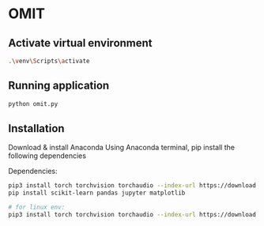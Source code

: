 # OMIT

## Activate virtual environment

```bash
.\venv\Scripts\activate
```

## Running application

```bash
python omit.py
```

## Installation

Download & install Anaconda
Using Anaconda terminal, pip install the following dependencies

Dependencies:

```bash
pip3 install torch torchvision torchaudio --index-url https://download.pytorch.org/whl/cu118
pip install scikit-learn pandas jupyter matplotlib

# for linux env:
pip3 install torch torchvision torchaudio --index-url https://download.pytorch.org/whl/cpu

```
